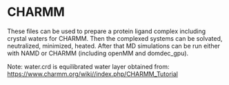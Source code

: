 # CHARMM
These files can be used to prepare a protein ligand complex including crystal waters for CHARMM.
Then the complexed systems can be solvated, neutralized, minimized, heated.
After that MD simulations can be run either with NAMD or CHARMM (including openMM and domdec_gpu).

Note: water.crd is equilibrated water layer obtained from: https://www.charmm.org/wiki//index.php/CHARMM_Tutorial
